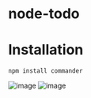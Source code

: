 # node-todo
# Installation
`npm install commander`


![image](https://user-images.githubusercontent.com/66003758/176991803-aa7ef40e-733a-4821-ab6d-6e7d1b40f447.png)
![image](https://user-images.githubusercontent.com/66003758/176995683-44e1bb1e-41b9-48ee-9f1e-3377181dd9d7.png)

